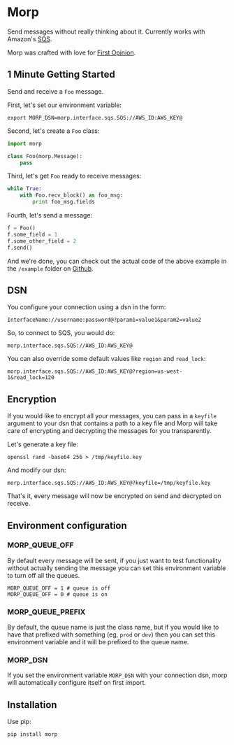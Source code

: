 # Morp

Send messages without really thinking about it. Currently works with Amazon's [SQS](http://aws.amazon.com/sqs/).

Morp was crafted with love for [First Opinion](http://firstopinionapp.com).


## 1 Minute Getting Started

Send and receive a `Foo` message.

First, let's set our environment variable:

    export MORP_DSN=morp.interface.sqs.SQS://AWS_ID:AWS_KEY@

Second, let's create a `Foo` class:

```python
import morp

class Foo(morp.Message):
    pass
```

Third, let's get `Foo` ready to receive messages:

```python
while True:
    with Foo.recv_block() as foo_msg:
        print foo_msg.fields
```

Fourth, let's send a message:

```python
f = Foo()
f.some_field = 1
f.some_other_field = 2
f.send()
```

And we're done, you can check out the actual code of the above example in the `/example` folder on [Github](https://github.com/firstopinion/morp/tree/master/example).


## DSN

You configure your connection using a dsn in the form:

    InterfaceName://username:password@?param1=value1&param2=value2

So, to connect to SQS, you would do:

    morp.interface.sqs.SQS://AWS_ID:AWS_KEY@

You can also override some default values like `region` and `read_lock`:

    morp.interface.sqs.SQS://AWS_ID:AWS_KEY@?region=us-west-1&read_lock=120


## Encryption

If you would like to encrypt all your messages, you can pass in a `keyfile` argument to your dsn that contains a path to a key file and Morp will take care of encrypting and decrypting the messages for you transparently.

Let's generate a key file:

    openssl rand -base64 256 > /tmp/keyfile.key

And modify our dsn:

    morp.interface.sqs.SQS://AWS_ID:AWS_KEY@?keyfile=/tmp/keyfile.key

That's it, every message will now be encrypted on send and decrypted on receive.


## Environment configuration

### MORP_QUEUE_OFF

By default every message will be sent, if you just want to test functionality without actually sending the message you can set this environment variable to turn off all the queues.

    MORP_QUEUE_OFF = 1 # queue is off
    MORP_QUEUE_OFF = 0 # queue is on

### MORP_QUEUE_PREFIX

By default, the queue name is just the class name, but if you would like to have that prefixed with something (eg, `prod` or `dev`) then you can set this environment variable and it will be prefixed to the queue name.

### MORP_DSN

If you set the environment variable `MORP_DSN` with your connection dsn, morp will automatically configure itself on first import.


## Installation

Use pip:

    pip install morp


